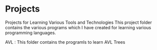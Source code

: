 # Projects
Projects for Learning Various Tools and Technologies
This project folder contains the various programs which I have created for learning various programming languages.

AVL : This folder contains the programls to learn AVL Trees
